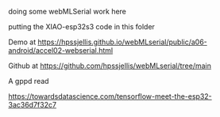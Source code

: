 doing some webMLSerial work here


putting the XIAO-esp32s3 code in this folder



Demo at   https://hpssjellis.github.io/webMLserial/public/a06-android/accel02-webserial.html

Github at   https://github.com/hpssjellis/webMLserial/tree/main



A gppd read

https://towardsdatascience.com/tensorflow-meet-the-esp32-3ac36d7f32c7


